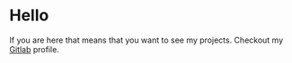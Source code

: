 # Hello
If you are here that means that you want to see my projects.
Checkout my [Gitlab](https://gitlab.com/Daweo93) profile.
